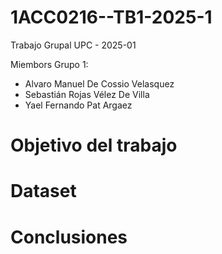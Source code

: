 # 1ACC0216--TB1-2025-1
Trabajo Grupal UPC - 2025-01

Miembors Grupo 1:
- Alvaro Manuel De Cossio Velasquez
- Sebastián Rojas Vélez De Villa
- Yael Fernando Pat Argaez

# Objetivo del trabajo
# Dataset
# Conclusiones

   
